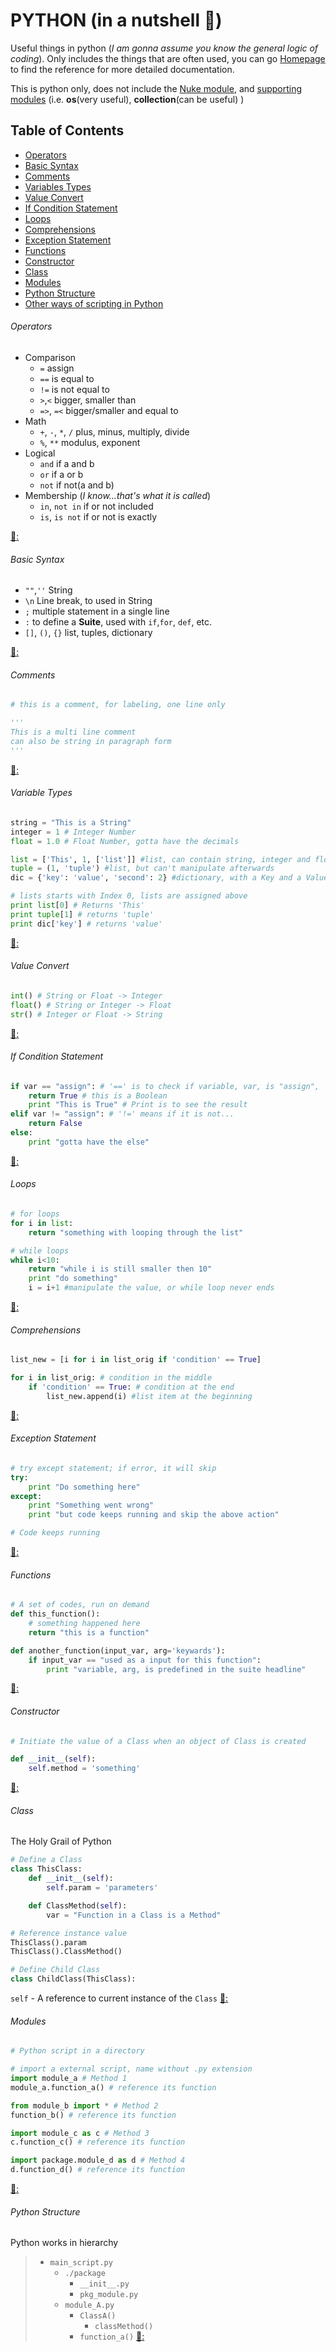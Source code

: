 # PYTHON (in a nutshell :chestnut:)
Useful things in python (*I am gonna assume you know the general logic of coding*). Only includes the things that are often used, you can go [Homepage](./README.md) to find the reference for more detailed documentation.

This is python only, does not include the [Nuke module](NukeModule.md), and [supporting modules](SupportModule.md) (i.e. **os**(very useful), **collection**(can be useful) )

## Table of Contents
- [Operators](#Operators)
- [Basic Syntax](#Basic-Syntax)
- [Comments](#Comments)
- [Variables Types](#Variable-Types)
- [Value Convert](#Value-Convert)
- [If Condition Statement](#If-Condition-Statement)
- [Loops](#Loops)
- [Comprehensions](#Comprehensions)
- [Exception Statement](#Exception-Statement)
- [Functions](#Functions)
- [Constructor](#Constructor)
- [Class](#Class)
- [Modules](#Modules)
- [Python Structure](#Python-Structure)
- [Other ways of scripting in Python](PyXtra.md)

###### Operators
- Comparison
  - `=` assign
  - `==` is equal to
  - `!=` is not equal to
  - `>`,`<` bigger, smaller than
  - `=>`, `=<` bigger/smaller and equal to
- Math
  - `+`, `-`, `*`, `/` plus, minus, multiply, divide
  - `%`, `**` modulus, exponent
- Logical
  - `and` if a and b
  - `or`  if a or b
  - `not` if not(a and b)
- Membership (*I know...that's what it is called*)
  - `in`, `not in` if or not included
  - `is`, `is not` if or not is exactly

[:chestnut::](#Table-of-Contents)

###### Basic Syntax
- `""`,`''` String
- `\n` Line break, to used in String
- `;` multiple statement in a single line
- `:` to define a **Suite**, used with `if`,`for`, `def`, etc.
- `[]`, `()`, `{}` list, tuples, dictionary

[:chestnut::](#Table-of-Contents)


###### Comments
```python
# this is a comment, for labeling, one line only

'''
This is a multi line comment
can also be string in paragraph form
'''
```
[:chestnut::](#Table-of-Contents)


###### Variable Types
```python
string = "This is a String"
integer = 1 # Integer Number
float = 1.0 # Float Number, gotta have the decimals

list = ['This', 1, ['list']] #list, can contain string, integer and float at the same time
tuple = (1, 'tuple') #list, but can't manipulate afterwards
dic = {'key': 'value', 'second': 2} #dictionary, with a Key and a Value

# lists starts with Index 0, lists are assigned above
print list[0] # Returns 'This'
print tuple[1] # returns 'tuple'
print dic['key'] # returns 'value'
```
[:chestnut::](#Table-of-Contents)


###### Value Convert
```python
int() # String or Float -> Integer
float() # String or Integer -> Float
str() # Integer or Float -> String
```
[:chestnut::](#Table-of-Contents)

###### If Condition Statement
```python
if var == "assign": # '==' is to check if variable, var, is "assign", ':' is to end the statement
	return True # this is a Boolean
	print "This is True" # Print is to see the result
elif var != "assign": # '!=' means if it is not...
	return False
else:
	print "gotta have the else"
```
[:chestnut::](#Table-of-Contents)


###### Loops
```python
# for loops
for i in list:
	return "something with looping through the list"

# while loops
while i<10:
	return "while i is still smaller then 10"
	print "do something"
	i = i+1 #manipulate the value, or while loop never ends
```
[:chestnut::](#Table-of-Contents)


###### Comprehensions
```python
list_new = [i for i in list_orig if 'condition' == True]

for i in list_orig: # condition in the middle
	if 'condition' == True: # condition at the end
		list_new.append(i) #list item at the beginning
```
[:chestnut::](#Table-of-Contents)


###### Exception Statement
```python
# try except statement; if error, it will skip
try:
	print "Do something here"
except:
	print "Something went wrong"
	print "but code keeps running and skip the above action"

# Code keeps running
```
[:chestnut::](#Table-of-Contents)


###### Functions
```python
# A set of codes, run on demand
def this_function():
	# something happened here
	return "this is a function"

def another_function(input_var, arg='keywards'):
	if input_var == "used as a input for this function":
		print "variable, arg, is predefined in the suite headline"
```
[:chestnut::](#Table-of-Contents)



###### Constructor

```python
# Initiate the value of a Class when an object of Class is created

def __init__(self):
	self.method = 'something'
```
[:chestnut::](#Table-of-Contents)



###### Class
The Holy Grail of Python

```python
# Define a Class
class ThisClass:
	def __init__(self):
		self.param = 'parameters'

	def ClassMethod(self):
		var = "Function in a Class is a Method"

# Reference instance value
ThisClass().param
ThisClass().ClassMethod()

# Define Child Class
class ChildClass(ThisClass):

```

`self` - A reference to current instance of the `Class`
[:chestnut::](#Table-of-Contents)



###### Modules
```python
# Python script in a directory

# import a external script, name without .py extension
import module_a # Method 1
module_a.function_a() # reference its function

from module_b import * # Method 2
function_b() # reference its function

import module_c as c # Method 3
c.function_c() # reference its function

import package.module_d as d # Method 4
d.function_d() # reference its function

```
[:chestnut::](#Table-of-Contents)


###### Python Structure

Python works in hierarchy

> - `main_script.py`
>   - `./package`
>     - `__init__.py`
>     - `pkg_module.py`
>   - `module_A.py`
>     - `ClassA()`
>       - `classMethod()`
>     - `function_a()`
[:chestnut::](#Table-of-Contents)
